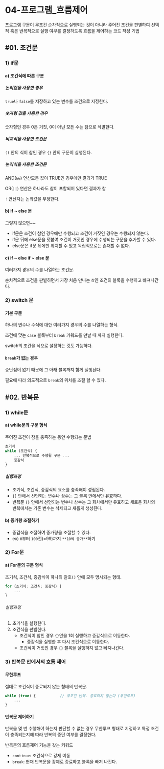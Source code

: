 # 04-프로그램_흐름제어

프로그램 구문이 무조건 순차적으로 실행되는 것이 아니라 주어진 조건을 판별하여 선택적 혹은 반복적으로 실행 여부를 결정하도록 흐름을 제어하는 코드 작성 기법

## #01. 조건문

### 1) if문

#### a) 조건식에 따른 구분

#####  논리값을 사용한 경우

`true`나 `false`를 저장하고 있는 변수를 조건으로 지정한다.

##### 숫자형 값을 사용한 경우

숫자형인 경우 0은 거짓, 0이 아닌 모든 수는 참으로 식별한다.

##### 비교식을 사용한 조건문

`()` 안의 식이 참인 경우 `{}` 안의 구문이 실행된다.

##### 논리식을 사용한 조건문

AND(`&&`) 연산모든 값이 TRUE인 경우에만 결과가 TRUE

OR(`||`) 연산은 하나라도 참이 포함되어 있다면 결과가 참

`!` 연산자는 논리값을 부정한다.


#### b) if ~ else 문

그렇지 않으면~~

- if문은 조건이 참인 경우에만 수행되고 조건이 거짓인 경우는 수행되지 않는다.
- if문 뒤에 else문을 덧붙여 조건이 거짓인 경우에 수행되는 구문을 추가할 수 있다.
- else문은 if문 뒤에만 위치할 수 있고 독립적으로는 존재할 수 없다.

#### c) if ~ else if ~ else 문

여러가지 경우의 수를 나열하는 조건문.

순차적으로 조건을 판별하면서 가장 처음 만나는 `참`인 조건의 블록을 수행하고 빠져나간다.

### 2) switch 문

#### 기본 구문

하나의 변수나 수식에 대한 여러가지 경우의 수를 나열하는 형식.

조건에 맞는 `case` 블록부터 `break` 키워드를 만날 때 까지 실행한다.

switch의 조건을 식으로 설정하는 것도 가능하다.

#### `break`가 없는 경우

중단점이 없기 때문에 그 아래 블록까지 함께 실행된다.

필요에 따라 의도적으로 `break`의 위치를 조절 할 수 있다.


## #02. 반복문

### 1) while문

#### a) while문의 구문 형식

주어진 조건이 참을 충족하는 동안 수행되는 문법

```jsx
초기식
while (조건식) {
    ... 반복적으로 수행될 구문 ...
    증감식
}
```

##### 실행과정

- 초기식, 조건식, 증감식의 요소를 충족해야 성립된다.
- `{}` 안에서 선언되는 변수나 상수는 그 블록 안에서만 유효하다.
- 반복문 `{}` 안에서 선언되는 변수나 상수는 그 회차에서만 유효하고 새로운 회차의 반복에서는 기존 변수는 삭제되고 새롭게 생성된다.

#### b) 증가량 조절하기

- 증감식을 조절하여 증가량을 조절할 수 있다.
- ex) `0`부터 `100`전(=99)까지 `**10씩 증가**`하기


### 2) For문

#### a) For문의 구문 형식

초기식, 조건식, 증감식이 하나의 괄호`()` 안에 모두 명시되는 형태.

```jsx
for (초기식; 조건식; 증감식) {
    ...
}
```

###### 실행과정

1. 초기식을 실행한다.
2. 조건식을 판별한다.
    - 조건식이 참인 경우 `{}`안을 1회 실행하고 증감식으로 이동한다.
        - 증감식을 실행한 후 다시 조건식으로 이동한다.
    - 조건식이 거짓인 경우 `{}` 블록을 실행하지 않고 빠져나간다.


### 3) 반복문 안에서의 흐름 제어

#### 무한루프

절대로 조건식이 종료되지 않는 형태의 반복문.

```jsx
while (true) {           // 무조건 반복. 종료되지 않는다 (무한루프)
    ...
}
```

#### 반복문 제어하기

반복을 몇 번 수행해야 하는지 판단할 수 없는 경우 무한루프 형태로 지정하고 특정 조건이 충족되는지에 따라 반복의 중단 여부를 결정한다.

반복문의 흐름제어 기능을 갖는 키워드

- `continue`: 조건식으로 강제 이동
- `break`: 현재 반복문을 강제로 종료하고 블록을 빠져 나간다.
